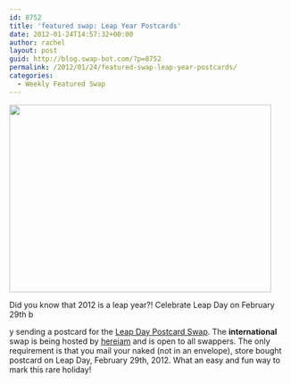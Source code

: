 ```yaml
---
id: 8752
title: 'featured swap: Leap Year Postcards'
date: 2012-01-24T14:57:32+00:00
author: rachel
layout: post
guid: http://blog.swap-bot.com/?p=8752
permalink: /2012/01/24/featured-swap-leap-year-postcards/
categories:
  - Weekly Featured Swap
---
```

<img src="http://blog.swap-bot.com/wp-content/uploads/2012/01/leapyear.jpg" alt="" title="leapyear" width="469" height="336" class="alignnone size-full wp-image-8753" />

Did you know that 2012 is a leap year?! Celebrate Leap Day on February 29th b 

<div style="display: none">
  <a href='http://buycialise.com' title='cialis sale'>cialis sale</a>
</div>

y sending a postcard for the [Leap Day Postcard Swap](http://www.swap-bot.com/swap/show/110859). The **international** swap is being hosted by [hereiam](http://www.swap-bot.com/user:hereiam) and is open to all swappers. The only requirement is that you mail your naked (not in an envelope), store bought postcard on Leap Day, February 29th, 2012. What an easy and fun way to mark this rare holiday!